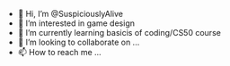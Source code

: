 - 👋 Hi, I’m @SuspiciouslyAlive
- 👀 I’m interested in game design
- 🌱 I’m currently learning basicis of coding/CS50 course
- 💞️ I’m looking to collaborate on ...
- 📫 How to reach me ...

<!---
SuspiciouslyAlive/SuspiciouslyAlive is a ✨ special ✨ repository because its `README.md` (this file) appears on your GitHub profile.
You can click the Preview link to take a look at your changes.
--->
